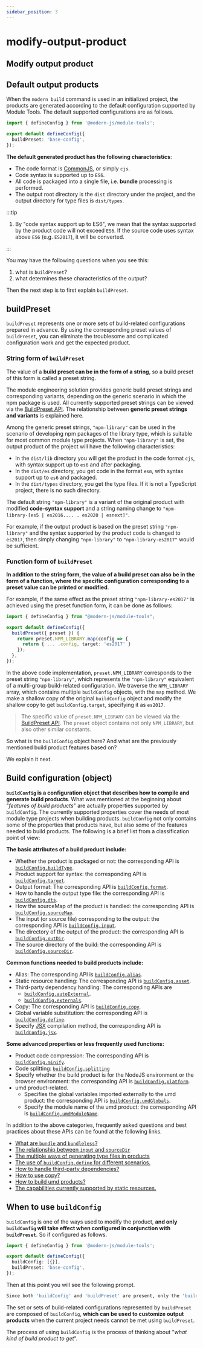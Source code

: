 ```yaml
---
sidebar_position: 3
---
```


# modify-output-product

## Modify output product

## Default output products

When the `modern build` command is used in an initialized project, the products are generated according to the default configuration supported by Module Tools. The default supported configurations are as follows.

```typescript
import { defineConfig } from '@modern-js/module-tools';

export default defineConfig({
  buildPreset: 'base-config',
});
```

**The default generated product has the following characteristics**:

- The code format is [CommonJS](https://nodejs.org/api/modules.html#modules-commonjs-modules), or simply `cjs`.
- Code syntax is supported up to `ES6`.
- All code is packaged into a single file, i.e. **bundle** processing is performed.
- The output root directory is the `dist` directory under the project, and the output directory for type files is `dist/types`.

:::tip

1. By "code syntax support up to ES6", we mean that the syntax supported by the product code will not exceed `ES6`. If the source code uses syntax above `ES6` (e.g. `ES2017`), it will be converted.

:::

You may have the following questions when you see this:

1. what is `buildPreset`?
2. what determines these characteristics of the output?

Then the next step is to first explain `buildPreset`.

## buildPreset

`buildPreset` represents one or more sets of build-related configurations prepared in advance. By using the corresponding preset values of `buildPreset`, you can eliminate the troublesome and complicated configuration work and get the expected product.

### String form of `buildPreset`

The value of a **build preset can be in the form of a string**, so a build preset of this form is called a preset string.

The module engineering solution provides generic build preset strings and corresponding variants, depending on the generic scenario in which the npm package is used. All currently supported preset strings can be viewed via the [BuildPreset API](/en/api/config/build-config). The relationship between **generic preset strings and variants** is explained here.

Among the generic preset strings, `"npm-library"` can be used in the scenario of developing npm packages of the library type, which is suitable for most common module type projects. When `"npm-library"` is set, the output product of the project will have the following characteristics:

- In the `dist/lib` directory you will get the product in the code format `cjs`, with syntax support up to `es6` and after packaging.
- In the `dist/es` directory, you get code in the format `esm`, with syntax support up to `es6` and packaged.
- In the `dist/types` directory, you get the type files. If it is not a TypeScript project, there is no such directory.

The default string `"npm-library"` is a variant of the original product with modified **code-syntax support** and a string naming change to `"npm-library-[es5 | es2016.... . es2020 | esnext]"`.

For example, if the output product is based on the preset string `"npm-library"` and the syntax supported by the product code is changed to `es2017`, then simply changing `"npm-library"` to `"npm-library-es2017"` would be sufficient.

### Function form of `buildPreset`

**In addition to the string form, the value of a build preset can also be in the form of a function, where the specific configuration corresponding to a preset value can be printed or modified**.

For example, if the same effect as the preset string `"npm-library-es2017"` is achieved using the preset function form, it can be done as follows:

```typescript
import { defineConfig } from "@modern-js/module-tools";

export default defineConfig({
  buildPreset({ preset }) {
    return preset.NPM_LIBRARY.map(config => {
      return { ... .config, target: 'es2017' }
    });
  },
});
```

In the above code implementation, `preset.NPM_LIBRARY` corresponds to the preset string `"npm-library"`, which represents the `"npm-library"` equivalent of a multi-group build-related configuration. We traverse the `NPM_LIBRARY` array, which contains multiple `buildConfig` objects, with the `map` method. We make a shallow copy of the original `buildConfig` object and modify the shallow copy to get `buildConfig.target`, specifying it as `es2017`.

> The specific value of `preset.NPM_LIBRARY` can be viewed via the [BuildPreset API](/en/api/config/build-config). The `preset` object contains not only `NPM_LIBRARY`, but also other similar constants.

So what is the `buildConfig` object here? And what are the previously mentioned build product features based on?

We explain it next.

## Build configuration (object)

**`buildConfig` is a configuration object that describes how to compile and generate build products**. What was mentioned at the beginning about "_features of build products_" are actually properties supported by `buildConfig`. The currently supported properties cover the needs of most module type projects when building products. `buildConfig` not only contains some of the properties that products have, but also some of the features needed to build products. The following is a brief list from a classification point of view:

**The basic attributes of a build product include:**

- Whether the product is packaged or not: the corresponding API is [`buildConfig.buildType`](/en/api/config/build-config#buildtype).
- Product support for syntax: the corresponding API is [`buildConfig.target`](/en/api/config/build-config#target).
- Output format: The corresponding API is [`buildConfig.format`](/en/api/config/build-config#format).
- How to handle the output type file: the corresponding API is [`buildConfig.dts`](/en/api/config/build-config#dts).
- How the sourceMap of the product is handled: the corresponding API is [`buildConfig.sourceMap`](/en/api/config/build-config#sourcemap).
- The input (or source file) corresponding to the output: the corresponding API is [`buildConfig.input`](/en/api/config/build-config#input).
- The directory of the output of the product: the corresponding API is [`buildConfig.outDir`](/en/api/config/build-config#outDir).
- The source directory of the build: the corresponding API is [`buildConfig.sourceDir`](/en/api/config/build-config#sourcedir).

**Common functions needed to build products include:**

- Alias: The corresponding API is [`buildConfig.alias`](/en/api/config/build-config#alias).
- Static resource handling: The corresponding API is [`buildConfig.asset`](/en/api/config/build-config#asset).
- Third-party dependency handling: The corresponding APIs are
  - [`buildConfig.autoExternal`](/en/api/config/build-config#autoexternal).
  - [`buildConfig.externals`](/en/api/config/build-config#externals).
- Copy: The corresponding API is [`buildConfig.copy`](/en/api/config/build-config#copy).
- Global variable substitution: the corresponding API is [`buildConfig.define`](/en/api/config/build-config#define).
- Specify [JSX](https://reactjs.org/blog/2020/09/22/introducing-the-new-jsx-transform.html) compilation method, the corresponding API is [`buildConfig.jsx`](/en/api/config/build-config#jsx).

**Some advanced properties or less frequently used functions:**

- Product code compression: The corresponding API is [`buildConfig.minify`](/en/api/config/build-config#minify).
- Code splitting: [`buildConfig.splitting`](/en/api/config/build-config#splitting)
- Specify whether the build product is for the NodeJS environment or the browser environment: the corresponding API is [`buildConfig.platform`](/en/api/config/build-config#platform).
- umd product-related.
  - Specifies the global variables imported externally to the umd product: the corresponding API is [`buildConfig.umdGlobals`](/en/api/config/build-config#umdglobals).
  - Specify the module name of the umd product: the corresponding API is [`buildConfig.umdModuleName`](/en/api/config/build-config#umdmodulename).

In addition to the above categories, frequently asked questions and best practices about these APIs can be found at the following links.

- [What are `bundle` and `bundleless`?](/en/guide/advance/in-depth-about-build#bundle-and-bundleless)
- [The relationship between `input` and `sourceDir`](/en/guide/advance/in-depth-about-build#relationship-between-input-and-sourcedir)
- [The multiple ways of generating type files in products](/en/guide/advance/in-depth-about-build#declaration-type-files)
- [The use of `buildConfig.define` for different scenarios.](/en/guide/advance/in-depth-about-build#buildconfigdefine-usage-for-different-scenarios)
- [How to handle third-party dependencies?](/en/guide/advance/external-dependency)
- [How to use copy?](/en/guide/advance/copy)
- [How to build umd products?](/en/guide/advance/build-umd)
- [The capabilities currently supported by static resources.](/en/guide/advance/asset)

## When to use `buildConfig`

`buildConfig` is one of the ways used to modify the product, **and only `buildConfig` will take effect when configured in conjunction with `buildPreset`**. So if configured as follows.

```typescript
import { defineConfig } from '@modern-js/module-tools';

export default defineConfig({
  buildConfig: [{}],
  buildPreset: 'base-config',
});
```

Then at this point you will see the following prompt.

```bash
Since both 'buildConfig' and 'buildPreset' are present, only the 'buildConfig' configuration will take effect
```

The set or sets of build-related configurations represented by `buildPreset` are composed of `buildConfig`, **which can be used to customize output products** when the current project needs cannot be met using `buildPreset`.

The process of using `buildConfig` is the process of thinking about "_what kind of build product to get_".
